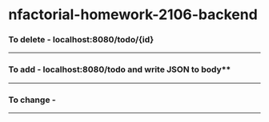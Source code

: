# nfactorial-homework-2106-backend


### To delete - localhost:8080/todo/{id}

---

### To add - localhost:8080/todo and write JSON to body**

---

### To change - 

---
